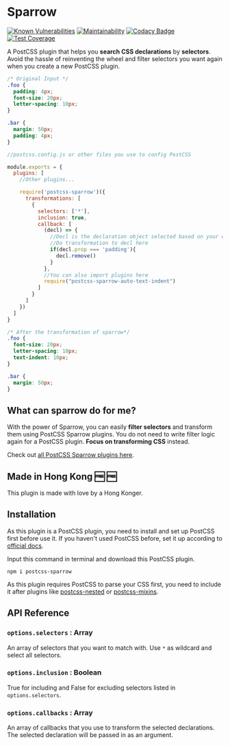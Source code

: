# Sparrow

[![Known Vulnerabilities](https://snyk.io/test/github/winston0410/sparrow/badge.svg?targetFile=package.json)](https://snyk.io/test/github/winston0410/sparrow?targetFile=package.json) [![Maintainability](https://api.codeclimate.com/v1/badges/54626992beea73efcadf/maintainability)](https://codeclimate.com/github/winston0410/sparrow/maintainability) [![Codacy Badge](https://app.codacy.com/project/badge/Grade/4f5f78d7736d4ed7b8439c2096bdc38f)](https://www.codacy.com/manual/winston0410/sparrow?utm_source=github.com&utm_medium=referral&utm_content=winston0410/sparrow&utm_campaign=Badge_Grade) [![Test Coverage](https://api.codeclimate.com/v1/badges/54626992beea73efcadf/test_coverage)](https://codeclimate.com/github/winston0410/sparrow/test_coverage)

A PostCSS plugin that helps you **search CSS declarations** by **selectors**. Avoid the hassle of reinventing the wheel and filter selectors you want again when you create a new PostCSS plugin.


```css
/* Original Input */
.foo {
  padding: 4px;
  font-size: 20px;
  letter-spacing: 10px;
}

.bar {
  margin: 50px;
  padding: 4px;
}
```

```javascript
//postcss.config.js or other files you use to config PostCSS

module.exports = {
  plugins: [
    //Other plugins...

    require('postcss-sparrow')({
      transformations: [
        {
          selectors: ['*'],
          inclusion: true,
          callback: [
            (decl) => {
              //Decl is the declaration object selected based on your options.
              //Do transformation to decl here
              if(decl.prop === 'padding'){
                decl.remove()
              }
            },
            //You can also import plugins here
            require("postcss-sparrow-auto-text-indent")
          ]
        }
      ]
    })
  ]
}
```

```css
/* After the transformation of sparrow*/
.foo {
  font-size: 20px;
  letter-spacing: 10px;
  text-indent: 10px;
}

.bar {
  margin: 50px;
}
```

## What can sparrow do for me?

With the power of Sparrow, you can easily **filter selectors** and transform them using PostCSS Sparrow plugins. You do not need to write filter logic again for a PostCSS plugin. **Focus on transforming CSS** instead.

Check out [all PostCSS Sparrow plugins here](https://github.com/winston0410/sparrow/blob/master/LIST.md).

## Made in Hong Kong :free: :free:

This plugin is made with love by a Hong Konger.

## Installation

As this plugin is a PostCSS plugin, you need to install and set up PostCSS first before use it. If you haven't used PostCSS before, set it up according to [official docs](https://github.com/postcss/postcss#usage).

Input this command in terminal and download this PostCSS plugin.

```shell
npm i postcss-sparrow
```

As this plugin requires PostCSS to parse your CSS first, you need to include it after plugins like [postcss-nested](https://www.npmjs.com/package/postcss-nested) or [postcss-mixins](https://www.npmjs.com/package/postcss-mixins).

## API Reference

### `options.selectors` : Array

An array of selectors that you want to match with. Use `*` as wildcard and select all selectors.

### `options.inclusion` : Boolean

True for including and False for excluding selectors listed in `options.selectors`.

### `options.callbacks` : Array

An array of callbacks that you use to transform the selected declarations.  The selected declaration will be passed in as an argument.
